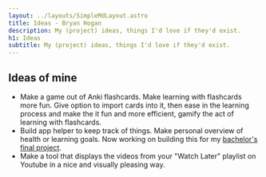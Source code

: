 ```yaml
---
layout: ../layouts/SimpleMdLayout.astro
title: Ideas - Bryan Hogan
description: My (project) ideas, things I'd love if they'd exist.
h1: Ideas
subtitle: My (project) ideas, things I'd love if they'd exist.
---
```


<h2 class="text-align-center">Ideas of mine</h2>

- Make a game out of Anki flashcards. Make learning with flashcards more fun. Give option to import cards into it, then ease in the learning process and make the it fun and more efficient, gamify the act of learning with flashcards.
- Build app helper to keep track of things. Make personal overview of health or learning goals. Now working on building this for my [bachelor's final project](/blog/coco-final-dev-diary).
- Make a tool that displays the videos from your "Watch Later" playlist on Youtube in a nice and visually pleasing way.